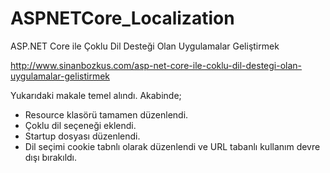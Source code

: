 # ASPNETCore_Localization
ASP.NET Core ile Çoklu Dil Desteği Olan Uygulamalar Geliştirmek

http://www.sinanbozkus.com/asp-net-core-ile-coklu-dil-destegi-olan-uygulamalar-gelistirmek

Yukarıdaki makale temel alındı. Akabinde;
* Resource klasörü tamamen düzenlendi.
* Çoklu dil seçeneği eklendi.
* Startup dosyası düzenlendi.
* Dil seçimi cookie tabnlı olarak düzenlendi ve URL tabanlı kullanım devre dışı bırakıldı.
